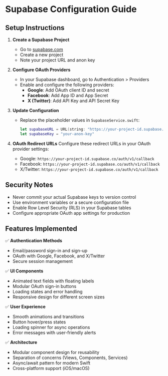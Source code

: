 # Supabase Configuration Guide

## Setup Instructions

1. **Create a Supabase Project**
   - Go to [supabase.com](https://supabase.com)
   - Create a new project
   - Note your project URL and anon key

2. **Configure OAuth Providers**
   - In your Supabase dashboard, go to Authentication > Providers
   - Enable and configure the following providers:
     - **Google**: Add OAuth client ID and secret
     - **Facebook**: Add App ID and App Secret
     - **X (Twitter)**: Add API Key and API Secret Key

3. **Update Configuration**
   - Replace the placeholder values in `SupabaseService.swift`:
     ```swift
     let supabaseURL = URL(string: "https://your-project-id.supabase.co")!
     let supabaseKey = "your-anon-key"
     ```

4. **OAuth Redirect URLs**
   Configure these redirect URLs in your OAuth provider settings:
   - Google: `https://your-project-id.supabase.co/auth/v1/callback`
   - Facebook: `https://your-project-id.supabase.co/auth/v1/callback`
   - X/Twitter: `https://your-project-id.supabase.co/auth/v1/callback`

## Security Notes

- Never commit your actual Supabase keys to version control
- Use environment variables or a secure configuration file
- Enable Row Level Security (RLS) in your Supabase tables
- Configure appropriate OAuth app settings for production

## Features Implemented

✅ **Authentication Methods**
- Email/password sign-in and sign-up
- OAuth with Google, Facebook, and X/Twitter
- Secure session management

✅ **UI Components**
- Animated text fields with floating labels
- Modular OAuth sign-in buttons
- Loading states and error handling
- Responsive design for different screen sizes

✅ **User Experience**
- Smooth animations and transitions
- Button hover/press states
- Loading spinner for async operations
- Error messages with user-friendly alerts

✅ **Architecture**
- Modular component design for reusability
- Separation of concerns (Views, Components, Services)
- Async/await pattern for modern Swift
- Cross-platform support (iOS/macOS)